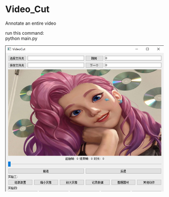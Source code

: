 # Video_Cut
Annotate an entire video 

run this command:  
python main.py

![Image text](https://github.com/coolsunxu/Video_Cut/blob/main/save/VideoCut%202021_2_21%2019_28_25.png)
